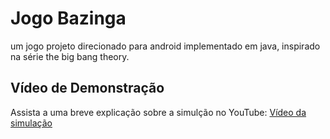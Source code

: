 # Jogo Bazinga

um jogo projeto direcionado para android implementado em java, inspirado na série the big bang theory.  

## Vídeo de Demonstração

Assista a uma breve explicação sobre a simulção no YouTube:
[Vídeo da simulação](https://www.youtube.com/watch?v=gWQ6Bg12-ng)


